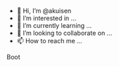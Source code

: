 - 👋 Hi, I’m @akuisen
- 👀 I’m interested in ...
- 🌱 I’m currently learning ...
- 💞️ I’m looking to collaborate on ...
- 📫 How to reach me ...

<!---
akuisen/akuisen is a ✨ special ✨ repository because its `README.md` (this file) appears on your GitHub profile.
You can click the Preview link to take a look at your changes.
--->
Boot
